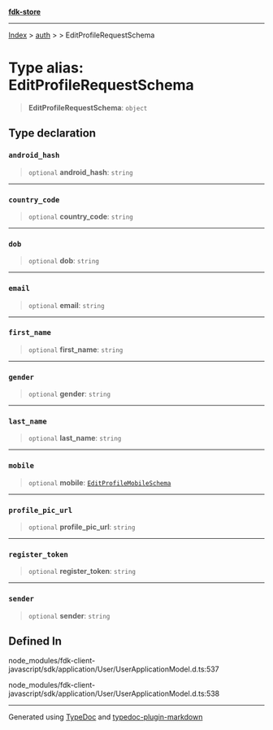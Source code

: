 [**fdk-store**](../../../README.md)
***

[Index](../../../API.md) > [auth](../../README.md) > [<internal>](../README.md) > EditProfileRequestSchema

# Type alias: EditProfileRequestSchema

> **EditProfileRequestSchema**: `object`

## Type declaration

### `android_hash`

> `optional` **android\_hash**: `string`

***

### `country_code`

> `optional` **country\_code**: `string`

***

### `dob`

> `optional` **dob**: `string`

***

### `email`

> `optional` **email**: `string`

***

### `first_name`

> `optional` **first\_name**: `string`

***

### `gender`

> `optional` **gender**: `string`

***

### `last_name`

> `optional` **last\_name**: `string`

***

### `mobile`

> `optional` **mobile**: [`EditProfileMobileSchema`](type-alias.EditProfileMobileSchema.md)

***

### `profile_pic_url`

> `optional` **profile\_pic\_url**: `string`

***

### `register_token`

> `optional` **register\_token**: `string`

***

### `sender`

> `optional` **sender**: `string`

## Defined In

node\_modules/fdk-client-javascript/sdk/application/User/UserApplicationModel.d.ts:537

node\_modules/fdk-client-javascript/sdk/application/User/UserApplicationModel.d.ts:538

***
Generated using [TypeDoc](https://typedoc.org/) and [typedoc-plugin-markdown](https://www.npmjs.com/package/typedoc-plugin-markdown)
